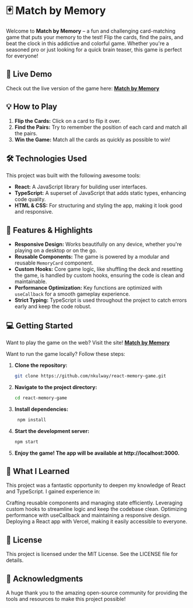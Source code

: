 # 🃏 Match by Memory

Welcome to **Match by Memory** – a fun and challenging card-matching game that puts your memory to the test! Flip the cards, find the pairs, and beat the clock in this addictive and colorful game. Whether you're a seasoned pro or just looking for a quick brain teaser, this game is perfect for everyone!

## 🚀 Live Demo

Check out the live version of the game here: [**Match by Memory**](https://memory-match-delta.vercel.app/)

## 💡 How to Play

1. **Flip the Cards:** Click on a card to flip it over.
2. **Find the Pairs:** Try to remember the position of each card and match all the pairs.
3. **Win the Game:** Match all the cards as quickly as possible to win! 

## 🛠️ Technologies Used

This project was built with the following awesome tools:

- **React:** A JavaScript library for building user interfaces.
- **TypeScript:** A superset of JavaScript that adds static types, enhancing code quality.
- **HTML & CSS:** For structuring and styling the app, making it look good and responsive.

## 🎨 Features & Highlights

- **Responsive Design:** Works beautifully on any device, whether you're playing on a desktop or on the go.
- **Reusable Components:** The game is powered by a modular and reusable `MemoryCard` component.
- **Custom Hooks:** Core game logic, like shuffling the deck and resetting the game, is handled by custom hooks, ensuring the code is clean and maintainable.
- **Performance Optimization:** Key functions are optimized with `useCallback` for a smooth gameplay experience.
- **Strict Typing:** TypeScript is used throughout the project to catch errors early and keep the code robust.


## 💻 Getting Started
Want to play the game on the web? Visit the site!
[**Match by Memory**](https://memory-match-delta.vercel.app/)

Want to run the game locally? Follow these steps:

1. **Clone the repository:**

   ```bash
   git clone https://github.com/nkulway/react-memory-game.git
2. **Navigate to the project directory:**
   ```bash
   cd react-memory-game
3. **Install dependencies:**
   ```bash
    npm install
5. **Start the development server:**

    ```bash
    npm start
5. **Enjoy the game! The app will be available at http://localhost:3000.**

## 🌟 What I Learned
This project was a fantastic opportunity to deepen my knowledge of React and TypeScript. I gained experience in:

Crafting reusable components and managing state efficiently.
Leveraging custom hooks to streamline logic and keep the codebase clean.
Optimizing performance with useCallback and maintaining a responsive design.
Deploying a React app with Vercel, making it easily accessible to everyone.

## 📜 License
This project is licensed under the MIT License. See the LICENSE file for details.

## 🙌 Acknowledgments
A huge thank you to the amazing open-source community for providing the tools and resources to make this project possible!

